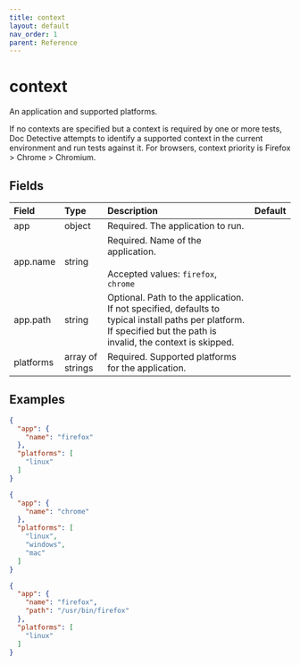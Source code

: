 ```yaml
---
title: context
layout: default
nav_order: 1
parent: Reference
---
```


# context

An application and supported platforms.

If no contexts are specified but a context is required by one or more tests, Doc Detective attempts to identify a supported context in the current environment and run tests against it. For browsers, context priority is Firefox > Chrome > Chromium.

## Fields

Field | Type | Description | Default
:-- | :-- | :-- | :--
app | object |  Required. The application to run. | 
app.name | string |  Required. Name of the application.<br><br>Accepted values: `firefox`, `chrome` | 
app.path | string |  Optional. Path to the application. If not specified, defaults to typical install paths per platform. If specified but the path is invalid, the context is skipped. | 
platforms | array of strings |  Required. Supported platforms for the application. | 

## Examples

```json
{
  "app": {
    "name": "firefox"
  },
  "platforms": [
    "linux"
  ]
}
```

```json
{
  "app": {
    "name": "chrome"
  },
  "platforms": [
    "linux",
    "windows",
    "mac"
  ]
}
```

```json
{
  "app": {
    "name": "firefox",
    "path": "/usr/bin/firefox"
  },
  "platforms": [
    "linux"
  ]
}
```
